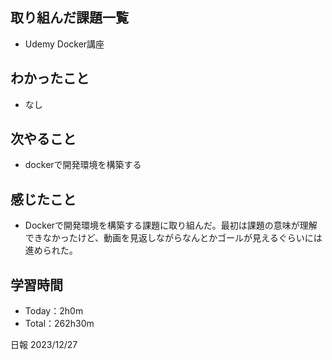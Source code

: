 ## 取り組んだ課題一覧
- Udemy Docker講座

## わかったこと
- なし

## 次やること
- dockerで開発環境を構築する

## 感じたこと
- Dockerで開発環境を構築する課題に取り組んだ。最初は課題の意味が理解できなかったけど、動画を見返しながらなんとかゴールが見えるぐらいには進められた。

## 学習時間
- Today：2h0m
- Total：262h30m

日報 2023/12/27

